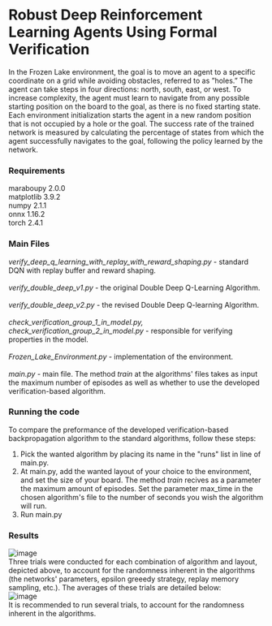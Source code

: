 # Robust Deep Reinforcement Learning Agents Using Formal Verification

In the Frozen Lake environment, the goal is to move an agent to a specific coordinate on a grid while avoiding obstacles, referred to as ”holes.” The agent can take steps in four directions: north, south, east, or west. To increase complexity, the agent must learn to navigate from any possible starting position on the board to the goal, as there is no fixed starting state. Each environment initialization starts the agent in a new random position that is not occupied by a hole or the goal. The success rate of the trained network is measured by calculating the percentage of states from which the agent successfully navigates to the goal, following the policy learned by the network.

### Requirements
maraboupy 2.0.0 <br/>
matplotlib 3.9.2 <br/>
numpy 2.1.1 <br/>
onnx 1.16.2 <br/>
torch 2.4.1 

### Main Files
_verify_deep_q_learning_with_replay_with_reward_shaping.py_ - standard DQN with replay buffer and reward shaping. <br/><br/>
_verify_double_deep_v1.py_ - the original Double Deep Q-Learning Algorithm. <br/><br/>
_verify_double_deep_v2.py_ - the revised Double Deep Q-learning Algorithm. <br/><br/>
_check_verification_group_1_in_model.py, check_verification_group_2_in_model.py_ - responsible for verifying properties in the model. <br/><br/>
_Frozen_Lake_Environment.py_ - implementation of the environment.<br/><br/>
_main.py_ - main file.
The method _train_ at the algorithms' files takes as input the maximum number of episodes as well as whether to use the developed verification-based algorithm. 
### Running the code
To compare the preformance of the developed verification-based backpropagation algorithm to the standard algorithms, follow these steps: <br/>
1) Pick the wanted algorithm by placing its name in the "runs" list in line  of main.py. <br/>
2) At main.py, add the wanted layout of your choice to the environment, and set the size of your board. The method _train_ recives as a parameter the maximum amount of episodes. Set the parameter max_time in the chosen algorithm's file to the number of seconds you wish the algorithm will run. <br/>
3) Run main.py

### Results
![image](https://github.com/user-attachments/assets/c70563c8-bb2a-48c5-a80f-1c246ddb806d) <br/>
Three trials were conducted for each combination of algorithm and layout, depicted above, to account for the randomness inherent in the algorithms (the networks' parameters, epsilon greeedy strategy, replay memory sampling, etc.). The averages of these trials are detailed below: <br/>
![image](https://github.com/user-attachments/assets/0a946584-23c2-4f01-9702-2352c09e8a61) <br/>
It is recommended to run several trials, to account for the randomness inherent in the algorithms. 
